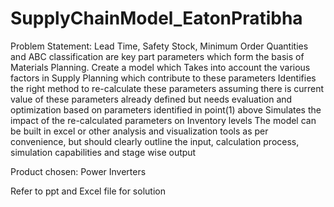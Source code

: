 # SupplyChainModel_EatonPratibha

Problem Statement: Lead Time, Safety Stock, Minimum Order Quantities and ABC classification are key part parameters which form the basis of Materials Planning. Create a model which
Takes into account the various factors in Supply Planning which contribute to these parameters
Identifies the right method to re-calculate these parameters assuming there is current value of these parameters already defined but needs evaluation and optimization based on parameters identified in point(1) above
Simulates the impact of the re-calculated parameters on Inventory levels
The model can be built in excel or other analysis and visualization tools as per convenience, but should clearly outline the input, calculation process, simulation capabilities and stage wise output

Product chosen: Power Inverters


Refer to ppt and Excel file for solution
